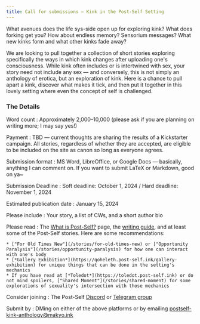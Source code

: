 ```yaml
---
title: Call for submissions — Kink in the Post-Self Setting
---
```


What avenues does the life sys-side open up for exploring kink? What does forking get you? How about endless memory? Sensorium messages? What new kinks form and what other kinks fade away?

We are looking to pull together a collection of short stories exploring specifically the ways in which kink changes after uploading one's consciousness. While kink often includes or is intertwined with sex, your story need not include any sex — and conversely, this is not simply an anthology of erotica, but an exploration of kink. Here is a chance to pull apart a kink, discover what makes it tick, and then put it together in this lovely setting where even the concept of self is challenged.

### The Details

Word count
:   Approximately 2,000–10,000 (please ask if you are planning on writing more; I may say yes!)

Payment
:   TBD — current thoughts are sharing the results of a Kickstarter campaign. All stories, regardless of whether they are accepted, are eligible to be included on the site as canon so long as everyone agrees.

Submission format
:   MS Word, LibreOffice, or Google Docs — basically, anything I can comment on. If you want to submit LaTeX or Markdown, good on ya~

Submission Deadline
:   Soft deadline: October 1, 2024 / Hard deadline: November 1, 2024

Estimated publication date
:   January 15, 2024

Please include
:   Your story, a list of CWs, and a short author bio

Please read
:   The [What is Post-Self?](https://wiki.post-self.ink/wiki/What_is_Post-Self%3F) page, the [writing guide](https://wiki.post-self.ink/wiki/Writing_guide), and at least some of the Post-Self stories. Here are some recommendations: 

    * ["For Old Times New"](/stories/for-old-times-new) or ["Opportunity Paralysis"](/stories/opportunity-paralysis) for how one can interact with one's body
    * [*Gallery Exhibition*](https://qoheleth.post-self.ink/gallery-exhibition) for unique things that can be done in the setting's mechanics
    * If you have read at [*Toledot*](https://toledot.post-self.ink) or do not mind spoilers, ["Shared Moment"](/stories/shared-moment) for some explorations of sexuality's intersection with those mechanics

Consider joining
:  The Post-Self [Discord](https://makyo.io/ps-discord) or [Telegram group](https://makyo.io/ps-telegram)

Submit by
:   DMing on either of the above platforms or by emailing <postself-kink-anthology@makyo.ink>
